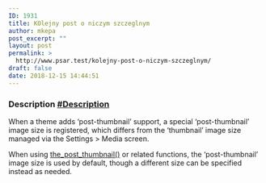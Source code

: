 ```yaml
---
ID: 1931
title: KOlejny post o niczym szczeglnym
author: mkepa
post_excerpt: ""
layout: post
permalink: >
  http://www.psar.test/kolejny-post-o-niczym-szczeglnym/
draft: false
date: 2018-12-15 14:44:51
---
```

<!-- wp:heading {"level":3} -->
<h3 id="description">Description&nbsp;<a href="https://developer.wordpress.org/reference/functions/get_the_post_thumbnail/#description">#Description</a></h3>
<!-- /wp:heading -->

<!-- wp:paragraph -->
<p>When a theme adds ‘post-thumbnail’ support, a special ‘post-thumbnail’ image size is registered, which differs from the ‘thumbnail’ image size managed via the Settings &gt; Media screen.</p>
<!-- /wp:paragraph -->

<!-- wp:paragraph -->
<p>When using&nbsp;<a href="https://developer.wordpress.org/reference/functions/the_post_thumbnail/">the_post_thumbnail()</a>&nbsp;or related functions, the ‘post-thumbnail’ image size is used by default, though a different size can be specified instead as needed.</p>
<!-- /wp:paragraph -->